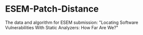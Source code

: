 # ESEM-Patch-Distance
The data and algorithm for ESEM submission: "Locating Software Vulnerabilities With Static Analyzers: How Far Are We?"
